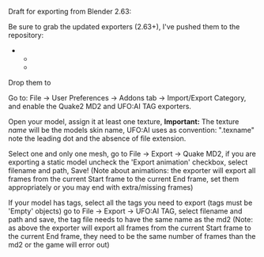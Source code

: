 Draft for exporting from Blender 2.63:

Be sure to grab the updated exporters (2.63+), I've pushed them to the
repository:

- -

  -

Drop them to

Go to: File -\> User Preferences -\> Addons tab -\> Import/Export
Category, and enable the Quake2 MD2 and UFO:AI TAG exporters.

Open your model, assign it at least one texture, **Important:** The
texture *name* will be the models skin name, UFO:AI uses as convention:
".texname" note the leading dot and the absence of file extension.

Select one and only one mesh, go to File -\> Export -\> Quake MD2, if
you are exporting a static model uncheck the 'Export animation'
checkbox, select filename and path, Save! (Note about animations: the
exporter will export all frames from the current Start frame to the
current End frame, set them appropriately or you may end with
extra/missing frames)

If your model has tags, select all the tags you need to export (tags
must be 'Empty' objects) go to File -\> Export -\> UFO:AI TAG, select
filename and path and save, the tag file needs to have the same name as
the md2 (Note: as above the exporter will export all frames from the
current Start frame to the current End frame, they need to be the same
number of frames than the md2 or the game will error out)